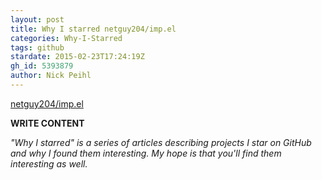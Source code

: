 ```yaml
---
layout: post
title: Why I starred netguy204/imp.el
categories: Why-I-Starred
tags: github
stardate: 2015-02-23T17:24:19Z
gh_id: 5393879
author: Nick Peihl
---
```


[netguy204/imp.el](star.repo.html_url)

**WRITE CONTENT**

*"Why I starred" is a series of articles describing projects I star on GitHub and why I found them interesting. My hope is that you'll find them interesting as well.*

